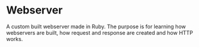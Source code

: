 # Webserver
A custom built webserver made in Ruby. The purpose is for learning how webservers are built, how request and response are created and how HTTP works.
